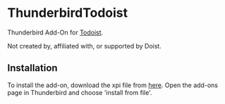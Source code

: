 # ThunderbirdTodoist
Thunderbird Add-On for [Todoist](https://todoist.com).

Not created by, affiliated with, or supported by Doist.

## Installation
To install the add-on, download the xpi file from [here](https://dl.smeanox.com/thunderbird-todoist-0.1.xpi). Open the add-ons page in Thunderbird and choose 'install from file'.
